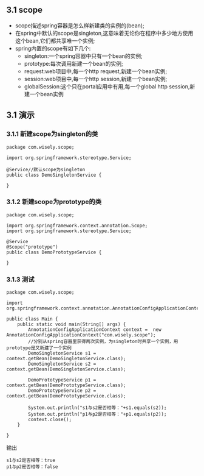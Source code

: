 ## 3.1 scope
- scope描述spring容器是怎么样新建类的实例的(bean);
- 在spring中默认的scope是singleton,这意味着无论你在程序中多少地方使用这个bean,它们都共享唯一个实例;
- spring内置的scope有如下几个:
  - singleton:一个spring容器中只有一个bean的实例;
  - prototype:每次调用新建一个bean的实例;
  - request:web项目中,每一个http request,新建一个bean实例;
  - session:web项目中,每一个http session,新建一个bean实例;
  - globalSession:这个只在portal应用中有用,每一个global http session,新建一个bean实例

## 3.1 演示

### 3.1.1 新建scope为singleton的类
```
package com.wisely.scope;

import org.springframework.stereotype.Service;

@Service//默认scope为singleton
public class DemoSingletonService {

}

```

### 3.1.2 新建scope为prototype的类
```
package com.wisely.scope;

import org.springframework.context.annotation.Scope;
import org.springframework.stereotype.Service;

@Service
@Scope("prototype")
public class DemoPrototypeService {

}

```

### 3.1.3 测试
```
package com.wisely.scope;

import org.springframework.context.annotation.AnnotationConfigApplicationContext;

public class Main {
	public static void main(String[] args) {
		AnnotationConfigApplicationContext context =  new AnnotationConfigApplicationContext("com.wisely.scope");
		//分别从spring容器里获得两次实例，为singleton时共享一个实例，用prototype是又新建了一个实例
		DemoSingletonService s1 = context.getBean(DemoSingletonService.class);
		DemoSingletonService s2 = context.getBean(DemoSingletonService.class);

		DemoPrototypeService p1 = context.getBean(DemoPrototypeService.class);
		DemoPrototypeService p2 = context.getBean(DemoPrototypeService.class);

		System.out.println("s1与s2是否相等："+s1.equals(s2));
		System.out.println("p1与p2是否相等："+p1.equals(p2));
		context.close();
	}

}

```

输出
```
s1与s2是否相等：true
p1与p2是否相等：false
```
